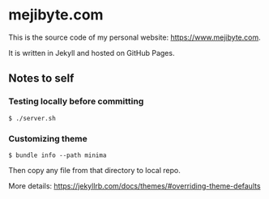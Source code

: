 # mejibyte.com

This is the source code of my personal website: https://www.mejibyte.com.

It is written in Jekyll and hosted on GitHub Pages.

## Notes to self

### Testing locally before committing

```
$ ./server.sh
```

### Customizing theme

```
$ bundle info --path minima
```

Then copy any file from that directory to local repo.

More details: https://jekyllrb.com/docs/themes/#overriding-theme-defaults